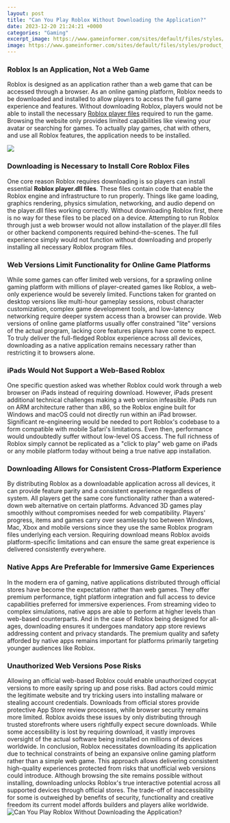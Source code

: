 ```yaml
---
layout: post
title: "Can You Play Roblox Without Downloading the Application?"
date: 2023-12-20 21:24:21 +0000
categories: "Gaming"
excerpt_image: https://www.gameinformer.com/sites/default/files/styles/product_box_art/public/2021/08/27/a086b41d/roblox.jpg
image: https://www.gameinformer.com/sites/default/files/styles/product_box_art/public/2021/08/27/a086b41d/roblox.jpg
---
```


### **Roblox Is an Application, Not a Web Game**
Roblox is designed as an application rather than a web game that can be accessed through a browser. As an online gaming platform, Roblox needs to be downloaded and installed to allow players to access the full game experience and features. Without downloading Roblox, players would not be able to install the necessary [Roblox player files](https://store.fi.io.vn/womens-cute-doberman-dog-face-pup-pet-puppy-lover-best-dad-mom-ever-v-neck-t-shirt/women&) required to run the game. Browsing the website only provides limited capabilities like viewing your avatar or searching for games. To actually play games, chat with others, and use all Roblox features, the application needs to be installed.

![](https://i.ytimg.com/vi/OsXLDFHWvpc/maxresdefault.jpg)
### **Downloading is Necessary to Install Core Roblox Files** 
One core reason Roblox requires downloading is so players can install essential **Roblox player.dll files**. These files contain code that enable the Roblox engine and infrastructure to run properly. Things like game loading, graphics rendering, physics simulation, networking, and audio depend on the player.dll files working correctly. Without downloading Roblox first, there is no way for these files to be placed on a device. Attempting to run Roblox through just a web browser would not allow installation of the player.dll files or other backend components required behind-the-scenes. The full experience simply would not function without downloading and properly installing all necessary Roblox program files.
### **Web Versions Limit Functionality for Online Game Platforms**
While some games can offer limited web versions, for a sprawling online gaming platform with millions of player-created games like Roblox, a web-only experience would be severely limited. Functions taken for granted on desktop versions like multi-hour gameplay sessions, robust character customization, complex game development tools, and low-latency networking require deeper system access than a browser can provide. Web versions of online game platforms usually offer constrained "lite" versions of the actual program, lacking core features players have come to expect. To truly deliver the full-fledged Roblox experience across all devices, downloading as a native application remains necessary rather than restricting it to browsers alone.
### **iPads Would Not Support a Web-Based Roblox**
One specific question asked was whether Roblox could work through a web browser on iPads instead of requiring download. However, iPads present additional technical challenges making a web version infeasible. iPads run on ARM architecture rather than x86, so the Roblox engine built for Windows and macOS could not directly run within an iPad browser. Significant re-engineering would be needed to port Roblox's codebase to a form compatible with mobile Safari's limitations. Even then, performance would undoubtedly suffer without low-level OS access. The full richness of Roblox simply cannot be replicated as a "click to play" web game on iPads or any mobile platform today without being a true native app installation.
### **Downloading Allows for Consistent Cross-Platform Experience**  
By distributing Roblox as a downloadable application across all devices, it can provide feature parity and a consistent experience regardless of system. All players get the same core functionality rather than a watered-down web alternative on certain platforms. Advanced 3D games play smoothly without compromises needed for web compatibility. Players' progress, items and games carry over seamlessly too between Windows, Mac, Xbox and mobile versions since they use the same Roblox program files underlying each version. Requiring download means Roblox avoids platform-specific limitations and can ensure the same great experience is delivered consistently everywhere.
### **Native Apps Are Preferable for Immersive Game Experiences**
In the modern era of gaming, native applications distributed through official stores have become the expectation rather than web games. They offer premium performance, tight platform integration and full access to device capabilities preferred for immersive experiences. From streaming video to complex simulations, native apps are able to perform at higher levels than web-based counterparts. And in the case of Roblox being designed for all-ages, downloading ensures it undergoes mandatory app store reviews addressing content and privacy standards. The premium quality and safety afforded by native apps remains important for platforms primarily targeting younger audiences like Roblox.
### **Unauthorized Web Versions Pose Risks** 
Allowing an official web-based Roblox could enable unauthorized copycat versions to more easily spring up and pose risks. Bad actors could mimic the legitimate website and try tricking users into installing malware or stealing account credentials. Downloads from official stores provide protective App Store review processes, while browser security remains more limited. Roblox avoids these issues by only distributing through trusted storefronts where users rightfully expect secure downloads. While some accessibility is lost by requiring download, it vastly improves oversight of the actual software being installed on millions of devices worldwide.
In conclusion, Roblox necessitates downloading its application due to technical constraints of being an expansive online gaming platform rather than a simple web game. This approach allows delivering consistent high-quality experiences protected from risks that unofficial web versions could introduce. Although browsing the site remains possible without installing, downloading unlocks Roblox's true interactive potential across all supported devices through official stores. The trade-off of inaccessibility for some is outweighed by benefits of security, functionality and creative freedom its current model affords builders and players alike worldwide.
![Can You Play Roblox Without Downloading the Application?](https://www.gameinformer.com/sites/default/files/styles/product_box_art/public/2021/08/27/a086b41d/roblox.jpg)